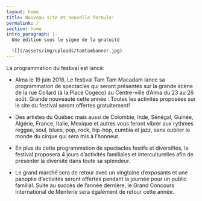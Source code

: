 ```yaml
---
layout: home
title: Nouveau site et nouvelle formule!
permalink: /
section: home
intro_paragraph: |-
  Une édition sous le signe de la gratuité

  ![](/assets/img/uploads/tamtambanner.jpg)
---
```

La programmation du festival est lancé:

* Alma le 19 juin 2018, Le festival Tam Tam Macadam lance sa programmation de spectacles qui seront présentés sur la grande scène de la rue Collard (à la Place Cogeco) au Centre-ville d’Alma du 23 au 26 août. Grande nouveauté cette année : Toutes les activités proposées sur le site du festival seront offertes gratuitement!



* Des artistes du Québec mais aussi de Colombie, Inde, Sénégal, Guinée, Algérie, France, Italie, Mexique et autres vous feront vibrer aux rythmes reggae, soul, blues, pop, rock, hip-hop, cumbia et jazz, sans oublier le monde du cirque qui sera mis à l’honneur.



* En plus de cette programmation de spectacles festifs et diversifiés, le festival proposera 4 jours d’activités familiales et interculturelles afin de présenter la diversité dans toute sa splendeur.



* Le grand marché sera de retour avec un vingtaine d’exposants et une panoplie d’activités seront offertes pendant la journée pour un public familial. Suite au succès de l’année dernière, le Grand Concours International de Menterie sera également de retour cette année.
